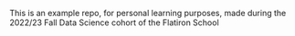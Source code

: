 This is an example repo, for personal learning purposes, made during the 2022/23 Fall Data Science cohort of the Flatiron School
